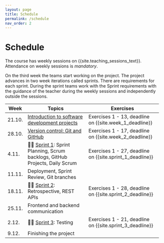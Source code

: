 ```yaml
---
layout: page
title: Schedule
permalink: /schedule
nav_order: 2
---
```


# Schedule

The course has weekly sessions on {{site.teaching_sessions_text}}. Attendance on weekly sessions is _mandatory_.

On the third week the teams start working on the project. The project advances in two week iterations called sprints. There are requirements for each sprint. During the sprint teams work with the Sprint requirements with the guidance of the teacher during the weekly sessions and independently outside the sessions.

| Week   | Topics                                                                       | Exercises                                                |
| ------ | ---------------------------------------------------------------------------- | -------------------------------------------------------- |
| 21.10. | [Introduction to software development projects](/introduction)          | Exercises 1 - 13, deadline on {{site.week_1_deadline}}   |
| 28.10. | [Version control: Git and GitHub](/git)                                      | Exercises 1 - 17, deadline on {{site.week_2_deadline}}   |
| 4.11.  | 🏃‍♂️ [Sprint 1](/sprint-1): Sprint Planning, Scrum backlogs, GitHub Projects, Daily Scrum | Exercises 1 - 27, deadline on {{site.sprint_1_deadline}} |
| 11.11. | Deployment, Sprint Review, Git branches                                     |                                                          |
| 18.11. | 🏃‍♂️ [Sprint 2](/sprint-2): Retrospective, REST APIs                           | Exercises 1 - 28, deadline on {{site.sprint_2_deadline}} |
| 25.11. | Frontend and backend communication                                   |                                                          |
| 2.12.  | 🏃‍♂️ [Sprint 3](/sprint-3): Testing                                            | Exercises 1 - 21, deadline on {{site.sprint_3_deadline}} |
| 9.12. | Finishing the project                                                        |                                                          |
